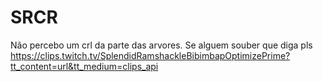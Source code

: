 # SRCR
Não percebo um crl da parte das arvores. Se alguem souber que diga pls
https://clips.twitch.tv/SplendidRamshackleBibimbapOptimizePrime?tt_content=url&tt_medium=clips_api
